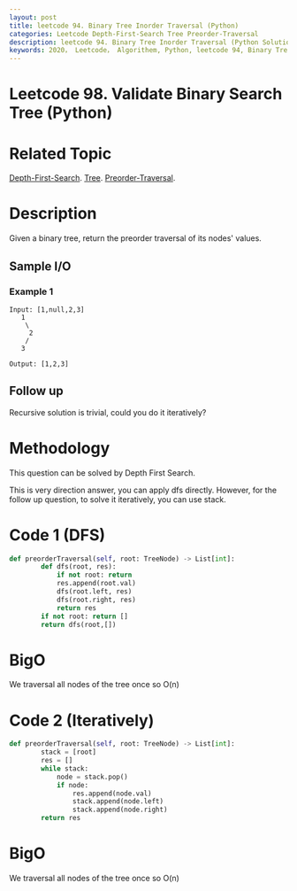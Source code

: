 ```yaml
---
layout: post
title: leetcode 94. Binary Tree Inorder Traversal (Python)
categories: Leetcode Depth-First-Search Tree Preorder-Traversal
description: leetcode 94. Binary Tree Inorder Traversal (Python Solution)
keywords: 2020， Leetcode， Algorithem, Python, leetcode 94, Binary Tree Inorder Traversal, zhenyu, Depth-First-Search, DFS, Depth First Search, Tree, tree, Inorder-Traversal,  Inorder Traversal
---
```


# Leetcode 98. Validate Binary Search Tree (Python)

# Related Topic
<a href="/categories/#Depth-First-Search" target="_blank"> Depth-First-Search</a>.
<a href="/categories/#Tree" target="_blank"> Tree</a>.
<a href="/categories/#Preorder-Traversal" target="_blank"> Preorder-Traversal</a>.

# Description
Given a binary tree, return the preorder traversal of its nodes' values.

## Sample I/O

### Example 1
```
Input: [1,null,2,3]
   1
    \
     2
    /
   3

Output: [1,2,3]
```

## Follow up
Recursive solution is trivial, could you do it iteratively?


# Methodology
This question can be solved by Depth First Search.

This is very direction answer, you can apply dfs directly. However, for the follow up question, to solve it iteratively, you can use stack.

# Code 1 (DFS)
```python
def preorderTraversal(self, root: TreeNode) -> List[int]:
        def dfs(root, res):
            if not root: return
            res.append(root.val)
            dfs(root.left, res)
            dfs(root.right, res)
            return res
        if not root: return []
        return dfs(root,[])
```
# BigO
We traversal all nodes of the tree once so O(n)

# Code 2 (Iteratively)
```python
def preorderTraversal(self, root: TreeNode) -> List[int]:
        stack = [root]
        res = []
        while stack:
            node = stack.pop()
            if node:
                res.append(node.val)
                stack.append(node.left)
                stack.append(node.right)
        return res
```
# BigO
We traversal all nodes of the tree once so O(n)
